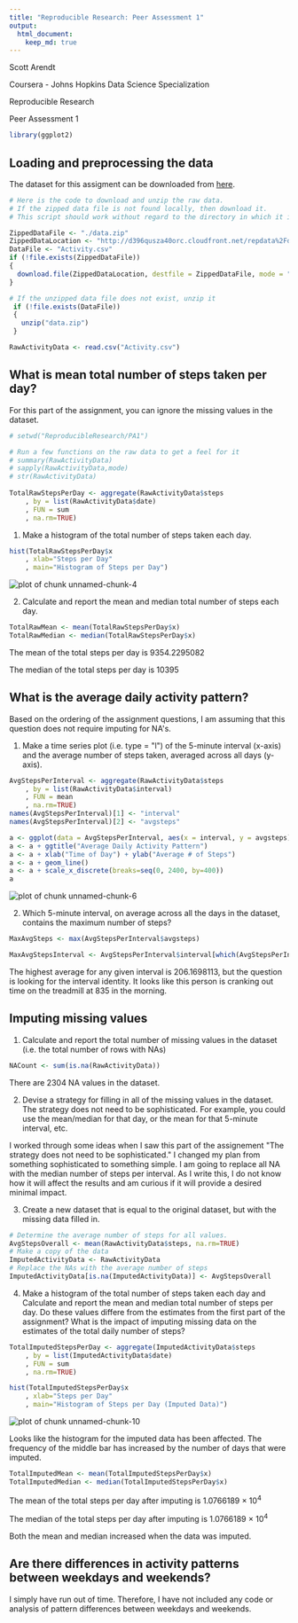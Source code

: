 ```yaml
---
title: "Reproducible Research: Peer Assessment 1"
output: 
  html_document:
    keep_md: true
---
```

Scott Arendt

Coursera - Johns Hopkins Data Science Specialization

Reproducible Research

Peer Assessment 1


```r
library(ggplot2)
```

## Loading and preprocessing the data

The dataset for this assigment can be downloaded from [here][1].

[1]: https://d396qusza40orc.cloudfront.net/repdata%2Fdata%2Factivity.zip



```r
# Here is the code to download and unzip the raw data.
# If the zipped data file is not found locally, then download it.
# This script should work without regard to the directory in which it is run

ZippedDataFile <- "./data.zip"
ZippedDataLocation <- "http://d396qusza40orc.cloudfront.net/repdata%2Fdata%2Factivity.zip"
DataFile <- "Activity.csv"
if (!file.exists(ZippedDataFile))
{
  download.file(ZippedDataLocation, destfile = ZippedDataFile, mode = "wb")
}

# If the unzipped data file does not exist, unzip it
 if (!file.exists(DataFile))
 {
   unzip("data.zip")
 }

RawActivityData <- read.csv("Activity.csv")
```

## What is mean total number of steps taken per day?

For this part of the assignment, you can ignore the missing values in the dataset.


```r
# setwd("ReproducibleResearch/PA1")

# Run a few functions on the raw data to get a feel for it
# summary(RawActivityData)
# sapply(RawActivityData,mode)
# str(RawActivityData)
 
TotalRawStepsPerDay <- aggregate(RawActivityData$steps
    , by = list(RawActivityData$date)
    , FUN = sum
    , na.rm=TRUE)
```

1. Make a histogram of the total number of steps taken each day.


```r
hist(TotalRawStepsPerDay$x
    , xlab="Steps per Day"
    , main="Histogram of Steps per Day")
```

![plot of chunk unnamed-chunk-4](figure/unnamed-chunk-4-1.png) 

2. Calculate and report the mean and median total number of steps each day.


```r
TotalRawMean <- mean(TotalRawStepsPerDay$x)
TotalRawMedian <- median(TotalRawStepsPerDay$x)
```

The mean of the total steps per day is 9354.2295082

The median of the total steps per day is 10395


## What is the average daily activity pattern?
Based on the ordering of the assignment questions, I am assuming that this question does not require imputing for NA's.

1. Make a time series plot (i.e. type = "l") of the 5-minute interval (x-axis) and the average number of steps taken, averaged across all days (y-axis).


```r
AvgStepsPerInterval <- aggregate(RawActivityData$steps
    , by = list(RawActivityData$interval)
    , FUN = mean
    , na.rm=TRUE)
names(AvgStepsPerInterval)[1] <- "interval"
names(AvgStepsPerInterval)[2] <- "avgsteps"

a <- ggplot(data = AvgStepsPerInterval, aes(x = interval, y = avgsteps))
a <- a + ggtitle("Average Daily Activity Pattern") 
a <- a + xlab("Time of Day") + ylab("Average # of Steps")
a <- a + geom_line()
a <- a + scale_x_discrete(breaks=seq(0, 2400, by=400))
a 
```

![plot of chunk unnamed-chunk-6](figure/unnamed-chunk-6-1.png) 

2. Which 5-minute interval, on average across all the days in the dataset, contains the maximum number of steps?


```r
MaxAvgSteps <- max(AvgStepsPerInterval$avgsteps)

MaxAvgStepsInterval <- AvgStepsPerInterval$interval[which(AvgStepsPerInterval$avgsteps == max(AvgStepsPerInterval$avgsteps))]
```

The highest average for any given interval is 206.1698113, but the question is looking for the interval identity.  It looks like this person is cranking out time on the treadmill at 835 in the morning.


## Imputing missing values


1. Calculate and report the total number of missing values in the dataset (i.e. the total number of rows with NAs)


```r
NACount <- sum(is.na(RawActivityData))
```

There are 2304 NA values in the dataset.

2. Devise a strategy for filling in all of the missing values in the dataset.  The strategy does not need to be sophisticated.  For example, you could use the mean/median for that day, or the mean for that 5-minute interval, etc.


I worked through some ideas when I saw this part of the assignement "The strategy does not need to be sophisticated."  I changed my plan from something sophisticated to something simple.  I am going to replace all NA with the median number of steps per interval. As I write this, I do not know how it will affect the results and am curious if it will provide a desired minimal impact.

3. Create a new dataset that is equal to the original dataset, but with the missing data filled in.



```r
# Determine the average number of steps for all values.
AvgStepsOverall <- mean(RawActivityData$steps, na.rm=TRUE)
# Make a copy of the data
ImputedActivityData <- RawActivityData
# Replace the NAs with the average number of steps
ImputedActivityData[is.na(ImputedActivityData)] <- AvgStepsOverall
```

4. Make a histogram of the total number of steps taken each day and Calculate and report the mean and median total number of steps per day.  Do these values differe from the estimates from the first part of the assignment?  What is the impact of imputing missing data on the estimates of the total daily number of steps?


```r
TotalImputedStepsPerDay <- aggregate(ImputedActivityData$steps
    , by = list(ImputedActivityData$date)
    , FUN = sum
    , na.rm=TRUE)

hist(TotalImputedStepsPerDay$x
    , xlab="Steps per Day"
    , main="Histogram of Steps per Day (Imputed Data)")
```

![plot of chunk unnamed-chunk-10](figure/unnamed-chunk-10-1.png) 

Looks like the histogram for the imputed data has been affected.  The frequency of the middle bar has increased by the number of days that were imputed.


```r
TotalImputedMean <- mean(TotalImputedStepsPerDay$x)
TotalImputedMedian <- median(TotalImputedStepsPerDay$x)
```

The mean of the total steps per day after imputing is 1.0766189 &times; 10<sup>4</sup>

The median of the total steps per day after imputing is 1.0766189 &times; 10<sup>4</sup>

Both the mean and median increased when the data was imputed.

## Are there differences in activity patterns between weekdays and weekends?

I simply have run out of time.  Therefore, I have not included any code or analysis of pattern differences between weekdays and weekends.
